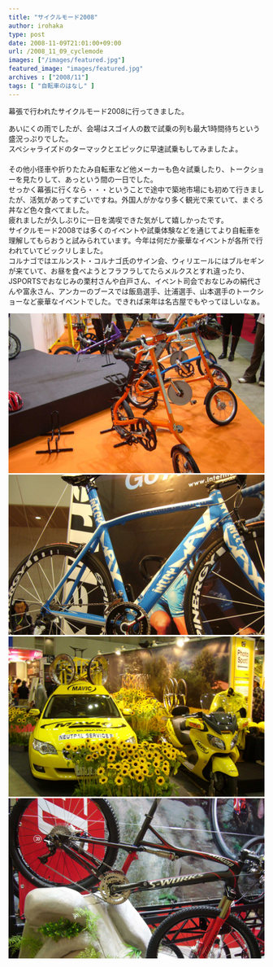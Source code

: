 ```yaml
---
title: "サイクルモード2008"
author: irohaka
type: post
date: 2008-11-09T21:01:00+09:00
url: /2008_11_09_cyclemode
images: ["/images/featured.jpg"]
featured_image: "images/featured.jpg"
archives : ["2008/11"]
tags: [ "自転車のはなし" ]
---
```


幕張で行われたサイクルモード2008に行ってきました。
<!--more-->

あいにくの雨でしたが、会場はスゴイ人の数で試乗の列も最大1時間待ちという盛況っぷりでした。  
スペシャライズドのターマックとエピックに早速試乗もしてみましたよ。  
　  
その他小径車や折りたたみ自転車など他メーカーも色々試乗したり、トークショーを見たりして、あっという間の一日でした。  
せっかく幕張に行くなら・・・ということで途中で築地市場にも初めて行きましたが、活気があってすごいですね。外国人がかなり多く観光で来ていて、まぐろ丼など色々食べてました。  
疲れましたが久しぶりに一日を満喫できた気がして嬉しかったです。
　  
サイクルモード2008では多くのイベントや試乗体験などを通じてより自転車を理解してもらおうと試みられています。今年は何だか豪華なイベントが各所で行われていてビックリしました。  
コルナゴではエルンスト・コルナゴ氏のサイン会、ウィリエールにはブルセギンが来ていて、お昼を食べようとフラフラしてたらメルクスとすれ違ったり、JSPORTSでおなじみの栗村さんや白戸さん、イベント司会でおなじみの絹代さんや富永さん、アンカーのブースでは飯島選手、辻浦選手、山本選手のトークショーなど豪華なイベントでした。できれば来年は名古屋でもやってほしいなぁ。  
  

![ストライダを試乗しました。意外とよく走る。](images/2008_11cyclemode01.jpg)  
![インターマックスのブース](images/2008_11cyclemode02.jpg)  
![マヴィックのコーナー。今年はアパレルとシューズに参入するみたい。](images/2008_11cyclemode03.jpg)  
![スペシャライズドのブース。ルーベＳＬやエピックに試乗してきました。](images/2008_11cyclemode04.jpg)  
